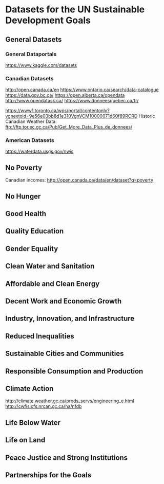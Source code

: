 # Datasets for the UN Sustainable Development Goals

## General Datasets

### General Dataportals
https://www.kaggle.com/datasets

### Canadian Datasets
http://open.canada.ca/en
https://www.ontario.ca/search/data-catalogue
https://data.gov.bc.ca/
https://open.alberta.ca/opendata
http://www.opendatask.ca/
https://www.donneesquebec.ca/fr/

https://www1.toronto.ca/wps/portal/contentonly?vgnextoid=9e56e03bb8d1e310VgnVCM10000071d60f89RCRD
Historic Canadian Weather Data: ftp://ftp.tor.ec.gc.ca/Pub/Get_More_Data_Plus_de_donnees/

### American Datasets
https://waterdata.usgs.gov/nwis

## No Poverty
Canadian incomes: http://open.canada.ca/data/en/dataset?q=poverty

## No Hunger

## Good Health

## Quality Education

## Gender Equality

## Clean Water and Sanitation

## Affordable and Clean Energy

## Decent Work and Economic Growth

## Industry, Innovation, and Infrastructure

## Reduced Inequalities

## Sustainable Cities and Communities

## Responsible Consumption and Production

## Climate Action
http://climate.weather.gc.ca/prods_servs/engineering_e.html
http://cwfis.cfs.nrcan.gc.ca/ha/nfdb

## Life Below Water

## Life on Land

## Peace Justice and Strong Institutions

## Partnerships for the Goals

